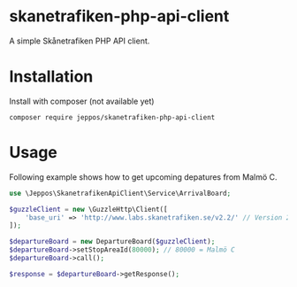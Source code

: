 skanetrafiken-php-api-client
==
A simple Skånetrafiken PHP API client.

# Installation
Install with composer (not available yet)

```
composer require jeppos/skanetrafiken-php-api-client
```


# Usage

Following example shows how to get upcoming depatures from Malmö C.

```php
use \Jeppos\SkanetrafikenApiClient\Service\ArrivalBoard;

$guzzleClient = new \GuzzleHttp\Client([
    'base_uri' => 'http://www.labs.skanetrafiken.se/v2.2/' // Version 2.2 of Skånetrafiken API
]);

$departureBoard = new DepartureBoard($guzzleClient);
$departureBoard->setStopAreaId(80000); // 80000 = Malmö C
$departureBoard->call();

$response = $departureBoard->getResponse();
```
